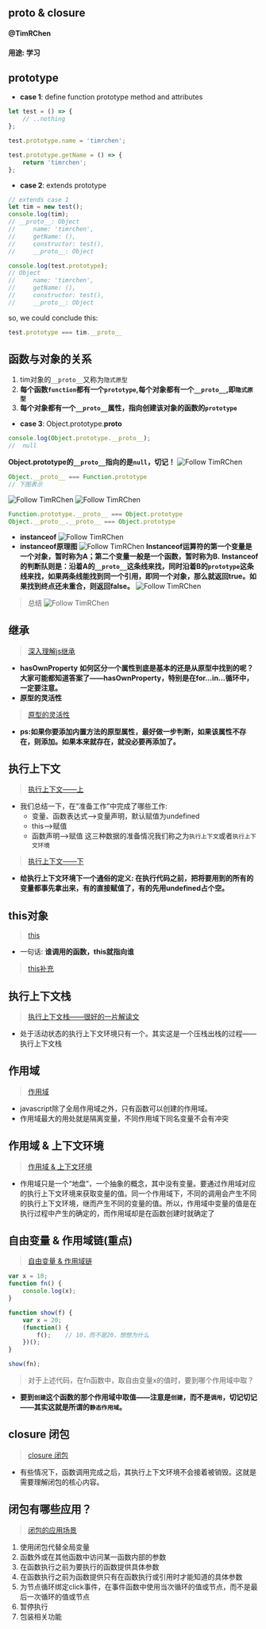 ## proto & closure
#### @TimRChen
#### 用途: 学习

## prototype
*   **case 1**: define function prototype method and attributes
```js
let test = () => {
    // ..nothing
};

test.prototype.name = 'timrchen';

test.prototype.getName = () => {
    return 'timrchen';
};
```

*   **case 2**: extends prototype
```js
// extends case 1
let tim = new test();
console.log(tim);
// __proto__: Object
//     name: 'timrchen',
//     getName: (),
//     constructor: test(),
//     __proto__: Object

console.log(test.prototype);
// Object
//     name: 'timrchen',
//     getName: (),
//     constructor: test(),
//     __proto__: Object
```
so, we could conclude this:
```js
test.prototype === tim.__proto__
```
## 函数与对象的关系
1.   tim对象的`__proto__`又称为`隐式原型`
2.   **每个函数`function`都有一个`prototype`,每个对象都有一个`__proto__`,即`隐式原型`**
3.   **每个对象都有一个`__proto__`属性，指向创建该对象的函数的`prototype`**

*   **case 3**: Object.prototype.__proto__
```js
console.log(Object.prototype.__proto__);
//  null
```
**Object.prototype的`__proto__`指向的是`null`，切记！**
![Follow TimRChen](https://raw.githubusercontent.com/TimRChen/photoRepo/master/prototype.png)
```js
Object.__proto__ === Function.prototype
// 下图表示
```
![Follow TimRChen](https://raw.githubusercontent.com/TimRChen/photoRepo/master/prototype1.png)
![Follow TimRChen](https://raw.githubusercontent.com/TimRChen/photoRepo/master/prototype2.png)

```js
Function.prototype.__proto__ === Object.prototype
Object.__proto__.__proto__ === Object.prototype
```
*   **instanceof**
![Follow TimRChen](https://raw.githubusercontent.com/TimRChen/photoRepo/master/prototype4.png)
*   **instanceof原理图**
![Follow TimRChen](https://raw.githubusercontent.com/TimRChen/photoRepo/master/prototype3.png)
**Instanceof运算符的第一个变量是一个对象，暂时称为A；第二个变量一般是一个函数，暂时称为B.**
**Instanceof的判断队则是：沿着A的`__proto__`这条线来找，同时沿着B的`prototype`这条线来找，如果两条线能找到同一个引用，即同一个对象，那么就返回true。如果找到终点还未重合，则返回false。**
![Follow TimRChen](https://raw.githubusercontent.com/TimRChen/photoRepo/master/prototype5.png)
> 总结
![Follow TimRChen](https://raw.githubusercontent.com/TimRChen/photoRepo/master/prototypeSum.png)
## 继承
>   [深入理解js继承](http://www.cnblogs.com/wangfupeng1988/p/3979985.html)
*   **hasOwnProperty**
**如何区分一个属性到底是基本的还是从原型中找到的呢？大家可能都知道答案了——hasOwnProperty，特别是在for…in…循环中，一定要注意。**
*   **原型的灵活性**
>   [原型的灵活性](http://www.cnblogs.com/wangfupeng1988/p/3980065.html)
*   **ps:如果你要添加内置方法的原型属性，最好做一步判断，如果该属性不存在，则添加。如果本来就存在，就没必要再添加了。**

## 执行上下文
>   [执行上下文——上](http://www.cnblogs.com/wangfupeng1988/p/3986420.html)
*   我们总结一下，在“准备工作”中完成了哪些工作:
    *   变量、函数表达式——>变量声明，默认赋值为undefined
    *   this——>赋值
    *   函数声明——>赋值
这三种数据的准备情况我们称之为`执行上下文`或者`执行上下文环境`
>   [执行上下文——下](http://www.cnblogs.com/wangfupeng1988/p/3987563.html)
*   **给执行上下文环境下一个通俗的定义: 在执行代码之前，把将要用到的所有的变量都事先拿出来，有的直接赋值了，有的先用undefined占个空。**

## this对象
>   [this](http://www.cnblogs.com/wangfupeng1988/p/3988422.html)
*   一句话: **谁调用的函数，this就指向谁**
>   [this补充](http://www.cnblogs.com/wangfupeng1988/p/3996037.html)

## 执行上下文栈
>   [执行上下文栈——很好的一片解读文](http://www.cnblogs.com/wangfupeng1988/p/3989357.html)
*   处于活动状态的执行上下文环境只有一个。其实这是一个压栈出栈的过程——执行上下文栈

## 作用域
>   [作用域](http://www.cnblogs.com/wangfupeng1988/p/3991151.html)
*   javascript除了全局作用域之外，只有函数可以创建的作用域。
*   作用域最大的用处就是隔离变量，不同作用域下同名变量不会有冲突

## 作用域 & 上下文环境
>   [作用域 & 上下文环境](http://www.cnblogs.com/wangfupeng1988/p/3991995.html)
*   作用域只是一个“地盘”，一个抽象的概念，其中没有变量。要通过作用域对应的执行上下文环境来获取变量的值。同一个作用域下，不同的调用会产生不同的执行上下文环境，继而产生不同的变量的值。所以，作用域中变量的值是在执行过程中产生的确定的，而作用域却是在函数创建时就确定了

## 自由变量 & 作用域链(重点)
>   [自由变量 & 作用域链](http://www.cnblogs.com/wangfupeng1988/p/3992795.html)
```js
var x = 10;
function fn() {
    console.log(x);
}

function show(f) {
    var x = 20;
    (function() {
        f();    // 10，而不是20，想想为什么
    })();
}

show(fn);
```
>   对于上述代码，在fn函数中，取自由变量x的值时，要到哪个作用域中取？
*   **要到`创建`这个函数的那个作用域中取值——注意是`创建`，而不是`调用`，切记切记——其实这就是所谓的`静态作用域`。**

## closure 闭包
>   [closure 闭包](http://www.cnblogs.com/wangfupeng1988/p/3994065.html)
*   有些情况下，函数调用完成之后，其执行上下文环境不会接着被销毁。这就是需要理解闭包的核心内容。
## 闭包有哪些应用？
>   [闭包的应用场景](http://www.cnblogs.com/star-studio/archive/2011/06/22/2086493.html)
1.  使用闭包代替全局变量
2.  函数外或在其他函数中访问某一函数内部的参数
3.  在函数执行之前为要执行的函数提供具体参数
4.  在函数执行之前为函数提供只有在函数执行或引用时才能知道的具体参数
5.  为节点循环绑定click事件，在事件函数中使用当次循环的值或节点，而不是最后一次循环的值或节点
6.  暂停执行
7.  包装相关功能